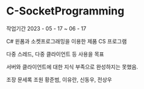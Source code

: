 # C-SocketProgramming


작업기간 2023 - 05 - 17 ~ 06 - 17 

C# 윈폼과 소켓프로그래밍을 이용한 제품 CS 프로그램 

다중 스레드, 다중 클라이언트 등 사용을 목표

서버와 클라이언트에 대한 지식 부족으로 완성하지는 못했음. 

조장 문세록
조원 황준범, 이유란, 신동우, 전상우
